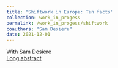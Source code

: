 ```yaml
---
title: "Shiftwork in Europe: Ten facts"
collection: work_in_progess
permalink: /work_in_progess/shiftwork
coauthors: "Sam Desiere"
date: 2021-12-01
---
```

With Sam Desiere <br />
[Long abstract](https://www.gesis.org/fileadmin/upload/dienstleistung/daten/amtl_mikrodaten/europ_microdata/Abstracts_2023/002-01-16_Bermudez__Desiere.pdf)
